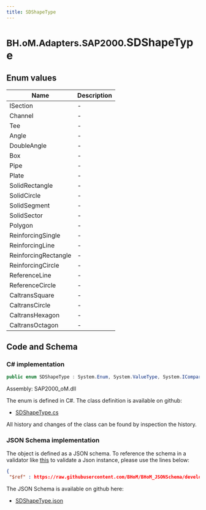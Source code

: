 ```yaml
---
title: SDShapeType
---
```


# <small>BH.oM.Adapters.SAP2000.</small>**SDShapeType**



## Enum values

| Name            | Description                                                    |
|-----------------|----------------------------------------------------------------|
| ISection |  -  |
| Channel |  -  |
| Tee |  -  |
| Angle |  -  |
| DoubleAngle |  -  |
| Box |  -  |
| Pipe |  -  |
| Plate |  -  |
| SolidRectangle |  -  |
| SolidCircle |  -  |
| SolidSegment |  -  |
| SolidSector |  -  |
| Polygon |  -  |
| ReinforcingSingle |  -  |
| ReinforcingLine |  -  |
| ReinforcingRectangle |  -  |
| ReinforcingCircle |  -  |
| ReferenceLine |  -  |
| ReferenceCircle |  -  |
| CaltransSquare |  -  |
| CaltransCircle |  -  |
| CaltransHexagon |  -  |
| CaltransOctagon |  -  |


## Code and Schema

### C# implementation

``` C# title="C#"
public enum SDShapeType : System.Enum, System.ValueType, System.IComparable, System.ISpanFormattable, System.IFormattable, System.IConvertible
```

Assembly: SAP2000_oM.dll

The enum is defined in C#. The class definition is available on github:

- [SDShapeType.cs](https://github.com/BHoM/SAP2000_Toolkit/blob/develop/SAP2000_oM/Enums\SDShapeType.cs)

All history and changes of the class can be found by inspection the history.
### JSON Schema implementation

The object is defined as a JSON schema. To reference the schema in a validator like [this](https://www.jsonschemavalidator.net/) to validate a Json instance, please use the lines below:

``` json title="JSON Schema"
{
 "$ref" : https://raw.githubusercontent.com/BHoM/BHoM_JSONSchema/develop/SAP2000_oM/SDShapeType.json}
```

The JSON Schema is available on github here:

- [SDShapeType.json](https://github.com/BHoM/BHoM_JSONSchema/blob/develop/SAP2000_oM/SDShapeType.json)
